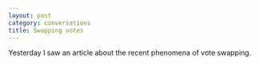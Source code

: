 ```yaml
---
layout: post
category: conversations
title: Swapping votes
---
```


Yesterday I saw an article about the recent phenomena of vote swapping.
